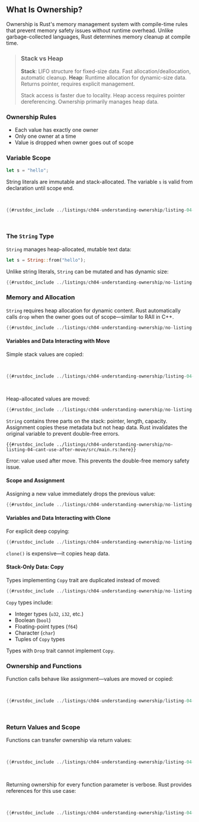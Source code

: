 ## What Is Ownership?

Ownership is Rust's memory management system with compile-time rules that prevent memory safety issues without runtime overhead. Unlike garbage-collected languages, Rust determines memory cleanup at compile time.

> ### Stack vs Heap
>
> **Stack**: LIFO structure for fixed-size data. Fast allocation/deallocation, automatic cleanup.
> **Heap**: Runtime allocation for dynamic-size data. Returns pointer, requires explicit management.
>
> Stack access is faster due to locality. Heap access requires pointer dereferencing. Ownership primarily manages heap data.

### Ownership Rules

- Each value has exactly one owner
- Only one owner at a time
- Value is dropped when owner goes out of scope

### Variable Scope

```rust
let s = "hello";
```

String literals are immutable and stack-allocated. The variable `s` is valid from declaration until scope end.

<Listing number="4-1" caption="A variable and the scope in which it is valid">

```rust
{{#rustdoc_include ../listings/ch04-understanding-ownership/listing-04-01/src/main.rs:here}}
```

</Listing>

### The `String` Type

`String` manages heap-allocated, mutable text data:

```rust
let s = String::from("hello");
```

Unlike string literals, `String` can be mutated and has dynamic size:

```rust
{{#rustdoc_include ../listings/ch04-understanding-ownership/no-listing-01-can-mutate-string/src/main.rs:here}}
```

### Memory and Allocation

`String` requires heap allocation for dynamic content. Rust automatically calls `drop` when the owner goes out of scope—similar to RAII in C++.

```rust
{{#rustdoc_include ../listings/ch04-understanding-ownership/no-listing-02-string-scope/src/main.rs:here}}
```

#### Variables and Data Interacting with Move

Simple stack values are copied:

<Listing number="4-2" caption="Assigning the integer value of variable `x` to `y`">

```rust
{{#rustdoc_include ../listings/ch04-understanding-ownership/listing-04-02/src/main.rs:here}}
```

</Listing>

Heap-allocated values are moved:

```rust
{{#rustdoc_include ../listings/ch04-understanding-ownership/no-listing-03-string-move/src/main.rs:here}}
```

`String` contains three parts on the stack: pointer, length, capacity. Assignment copies these metadata but not heap data. Rust invalidates the original variable to prevent double-free errors.

```rust,ignore,does_not_compile
{{#rustdoc_include ../listings/ch04-understanding-ownership/no-listing-04-cant-use-after-move/src/main.rs:here}}
```

Error: value used after move. This prevents the double-free memory safety issue.

#### Scope and Assignment

Assigning a new value immediately drops the previous value:

```rust
{{#rustdoc_include ../listings/ch04-understanding-ownership/no-listing-04b-replacement-drop/src/main.rs:here}}
```

#### Variables and Data Interacting with Clone

For explicit deep copying:

```rust
{{#rustdoc_include ../listings/ch04-understanding-ownership/no-listing-05-clone/src/main.rs:here}}
```

`clone()` is expensive—it copies heap data.

#### Stack-Only Data: Copy

Types implementing `Copy` trait are duplicated instead of moved:

```rust
{{#rustdoc_include ../listings/ch04-understanding-ownership/no-listing-06-copy/src/main.rs:here}}
```

`Copy` types include:
- Integer types (`u32`, `i32`, etc.)
- Boolean (`bool`)
- Floating-point types (`f64`)
- Character (`char`)
- Tuples of `Copy` types

Types with `Drop` trait cannot implement `Copy`.

### Ownership and Functions

Function calls behave like assignment—values are moved or copied:

<Listing number="4-3" file-name="src/main.rs" caption="Functions with ownership and scope annotated">

```rust
{{#rustdoc_include ../listings/ch04-understanding-ownership/listing-04-03/src/main.rs}}
```

</Listing>

### Return Values and Scope

Functions can transfer ownership via return values:

<Listing number="4-4" file-name="src/main.rs" caption="Transferring ownership of return values">

```rust
{{#rustdoc_include ../listings/ch04-understanding-ownership/listing-04-04/src/main.rs}}
```

</Listing>

Returning ownership for every function parameter is verbose. Rust provides references for this use case:

<Listing number="4-5" file-name="src/main.rs" caption="Returning ownership of parameters">

```rust
{{#rustdoc_include ../listings/ch04-understanding-ownership/listing-04-05/src/main.rs}}
```

</Listing>

[data-types]: ch03-02-data-types.html#data-types
[ch8]: ch08-02-strings.html
[traits]: ch10-02-traits.html
[derivable-traits]: appendix-03-derivable-traits.html
[method-syntax]: ch05-03-method-syntax.html#method-syntax
[paths-module-tree]: ch07-03-paths-for-referring-to-an-item-in-the-module-tree.html
[drop]: ../std/ops/trait.Drop.html#tymethod.drop
